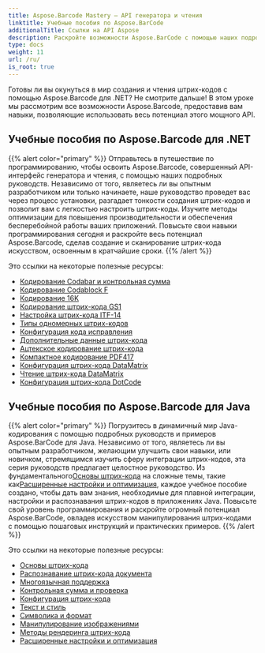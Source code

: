 ```yaml
---
title: Aspose.Barcode Mastery — API генератора и чтения
linktitle: Учебные пособия по Aspose.BarCode
additionalTitle: Ссылки на API Aspose
description: Раскройте возможности Aspose.BarCode с помощью наших подробных руководств. Научитесь шаг за шагом создавать, настраивать и оптимизировать штрих-коды без особых усилий.
type: docs
weight: 11
url: /ru/
is_root: true
---
```


Готовы ли вы окунуться в мир создания и чтения штрих-кодов с помощью Aspose.Barcode для .NET? Не смотрите дальше! В этом уроке мы рассмотрим все возможности Aspose.Barcode, предоставив вам навыки, позволяющие использовать весь потенциал этого мощного API.


## Учебные пособия по Aspose.Barcode для .NET
{{% alert color="primary" %}}
Отправьтесь в путешествие по программированию, чтобы освоить Aspose.Barcode, совершенный API-интерфейс генератора и чтения, с помощью наших подробных руководств. Независимо от того, являетесь ли вы опытным разработчиком или только начинаете, наше руководство проведет вас через процесс установки, разгадает тонкости создания штрих-кодов и позволит вам с легкостью настроить штрих-коды. Изучите методы оптимизации для повышения производительности и обеспечения бесперебойной работы ваших приложений. Повысьте свои навыки программирования сегодня и раскройте весь потенциал Aspose.Barcode, сделав создание и сканирование штрих-кода искусством, освоенным в кратчайшие сроки.
{{% /alert %}}

Это ссылки на некоторые полезные ресурсы:
 
- [Кодирование Codabar и контрольная сумма](./net/codabar-encoding-and-checksum/)
- [Кодирование Codablock F](./net/codablock-f-encoding/)
- [Кодирование 16K](./net/code-16k-encoding/)
- [Кодирование штрих-кода GS1](./net/gs1-barcode-encoding/)
- [Настройка штрих-кода ITF-14](./net/itf-14-barcode-customization/)
- [Типы одномерных штрих-кодов](./net/one-dimensional-barcode-types/)
- [Конфигурация кода исправления](./net/patch-code-configuration/)
- [Дополнительные данные штрих-кода](./net/supplemental-barcode-data/)
- [Ацтекское кодирование штрих-кода](./net/aztec-barcode-encoding/)
- [Компактное кодирование PDF417](./net/compact-pdf417-encoding/)
- [Конфигурация штрих-кода DataMatrix](./net/datamatrix-barcode-configuration/)
- [Чтение штрих-кода DataMatrix](./net/datamatrix-barcode-reading/)
- [Конфигурация штрих-кода DotCode](./net/dotcode-barcode-configuration/)



## Учебные пособия по Aspose.Barcode для Java
{{% alert color="primary" %}}
 Погрузитесь в динамичный мир Java-кодирования с помощью подробных руководств и примеров Aspose.BarCode для Java. Независимо от того, являетесь ли вы опытным разработчиком, желающим улучшить свои навыки, или новичком, стремящимся изучить сферу интеграции штрих-кодов, эта серия руководств предлагает целостное руководство. Из фундаментального[Основы штрих-кода](./java/barcode-basics/) на сложные темы, такие как[Расширенные настройки и оптимизация](./java/advanced-settings-and-optimization/), каждое учебное пособие создано, чтобы дать вам знания, необходимые для плавной интеграции, настройки и распознавания штрих-кодов в приложениях Java. Повысьте свой уровень программирования и раскройте огромный потенциал Aspose.BarCode, овладев искусством манипулирования штрих-кодами с помощью пошаговых инструкций и практических примеров.
{{% /alert %}}

Это ссылки на некоторые полезные ресурсы:

- [Основы штрих-кода](./java/barcode-basics/)
- [Распознавание штрих-кода документа](./java/document-barcode-recognition/)
- [Многоязычная поддержка](./java/multilingual-support/)
- [Контрольная сумма и проверка](./java/checksum-and-validation/)
- [Конфигурация штрих-кода](./java/barcode-configuration/)
- [Текст и стиль](./java/text-and-styling/)
- [Символика и формат](./java/symbology-and-format/)
- [Манипулирование изображениями](./java/image-manipulation/)
- [Методы рендеринга штрих-кода](./java/barcode-rendering-techniques/)
- [Расширенные настройки и оптимизация](./java/advanced-settings-and-optimization/)
